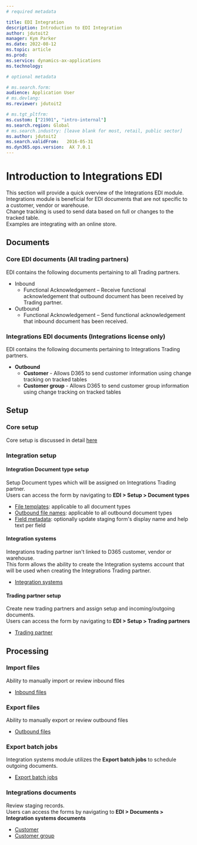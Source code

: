 ```yaml
---
# required metadata

title: EDI Integration
description: Introduction to EDI Integration
author: jdutoit2
manager: Kym Parker
ms.date: 2022-08-12
ms.topic: article
ms.prod: 
ms.service: dynamics-ax-applications
ms.technology: 

# optional metadata

# ms.search.form:  
audience: Application User
# ms.devlang: 
ms.reviewer: jdutoit2

# ms.tgt_pltfrm: 
ms.custom: ["21901", "intro-internal"]
ms.search.region: Global
# ms.search.industry: [leave blank for most, retail, public sector]
ms.author: jdutoit2
ms.search.validFrom:   2016-05-31
ms.dyn365.ops.version:  AX 7.0.1
---
```


# Introduction to Integrations EDI
This section will provide a quick overview of the Integrations EDI module. <br>
Integrations module is beneficial for EDI documents that are not specific to a customer, vendor or warehouse. <br>
Change tracking is used to send data based on full or changes to the tracked table. <br>
Examples are integrating with an online store.

## Documents
### Core EDI documents (All trading partners)

EDI contains the following documents pertaining to all Trading partners.
- Inbound
	- Functional Acknowledgement – Receive functional acknowledgement that outbound document has been received by Trading partner.
- Outbound
	- Functional Acknowledgement – Send functional acknowledgement that inbound document has been received.

### Integrations EDI documents (Integrations license only)

EDI contains the following documents pertaining to Integrations Trading partners.
- **Outbound**
	- **Customer** - Allows D365 to send customer information using change tracking on tracked tables
	- **Customer group** - Allows D365 to send customer group information using change tracking on tracked tables

## Setup
### Core setup
Core setup is discussed in detail [here](../../CORE/Introduction/Introduction.md#setup)

### Integration setup

#### Integration Document type setup
Setup Document types which will be assigned on Integrations Trading partner. <br>
Users can access the form by navigating to **EDI > Setup > Document types**

- [File templates](../../CORE/Setup/DocumentTypes/File-templates.md): applicable to all document types
- [Outbound file names](../../CORE/Setup/DocumentTypes/Outbound-filenames.md): applicable to all outbound document types
- [Field metadata](../../CORE/Setup/DocumentTypes/Field-metadata.md): optionally update staging form's display name and help text per field

#### Integration systems
Integrations trading partner isn't linked to D365 customer, vendor or warehouse. <br> 
This form allows the ability to create the Integration systems account that will be used when creating the Integrations Trading partner.
 - [Integration systems](../SETUP/Integration-systems.md)

#### Trading partner setup
Create new trading partners and assign setup and incoming/outgoing documents. <br>
Users can access the form by navigating to **EDI > Setup > Trading partners**
- [Trading partner](../SETUP/Trading-partner.md)

## Processing

### Import files
Ability to manually import or review inbound files
- [Inbound files](../../CORE/Managing-files/Inbound-files.md)

### Export files
Ability to manually export or review outbound files
- [Outbound files](../../CORE/Managing-files/Outbound-files.md)

### Export batch jobs
Integration systems module utilizes the **Export batch jobs** to schedule outgoing documents.
- [Export batch jobs](../../CORE/Setup/EDI-Batches.md#export-batch-jobs)

### Integrations documents
Review staging records. <br>
Users can access the forms by navigating to **EDI > Documents > Integration systems documents**
- [Customer](../DOCUMENTS/Customer.md)
- [Customer group](../DOCUMENTS/Customer-group.md)


